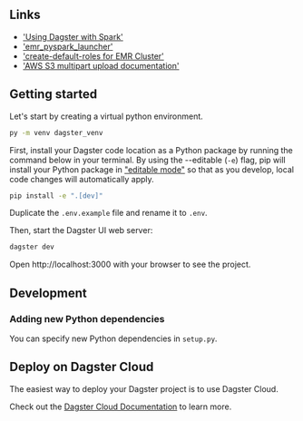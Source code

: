 

## Links
- ['Using Dagster with Spark'](https://docs.dagster.io/integrations/spark#asset-accepts-and-produces-dataframes-or-rdds)
- ['emr_pyspark_launcher'](https://github.com/dagster-io/dagster/blob/master/python_modules/libraries/dagster-aws/dagster_aws/emr/pyspark_step_launcher.py)
- ['create-default-roles for EMR Cluster'](https://docs.aws.amazon.com/cli/latest/reference/emr/create-default-roles.html#create-default-roles)
- ['AWS S3 multipart upload documentation'](https://docs.aws.amazon.com/AmazonS3/latest/userguide/mpuoverview.html#sdksupportformpu)

## Getting started

Let's start by creating a virtual python environment. 

```bash
py -m venv dagster_venv
```

First, install your Dagster code location as a Python package by running the command below in your terminal. By using the --editable (`-e`) flag, pip will install your Python package in ["editable mode"](https://pip.pypa.io/en/latest/topics/local-project-installs/#editable-installs) so that as you develop, local code changes will automatically apply.

```bash
pip install -e ".[dev]"
```

Duplicate the `.env.example` file and rename it to `.env`.

Then, start the Dagster UI web server:

```bash
dagster dev
```

Open http://localhost:3000 with your browser to see the project.

## Development

### Adding new Python dependencies

You can specify new Python dependencies in `setup.py`.

## Deploy on Dagster Cloud

The easiest way to deploy your Dagster project is to use Dagster Cloud.

Check out the [Dagster Cloud Documentation](https://docs.dagster.cloud) to learn more.
